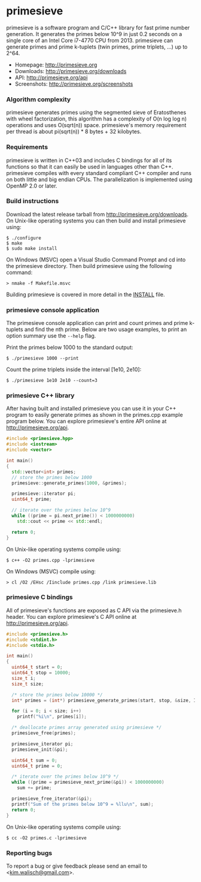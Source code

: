 primesieve
==========
primesieve is a software program and C/C++ library for fast prime
number generation. It generates the primes below 10^9 in just 0.2
seconds on a single core of an Intel Core i7-4770 CPU from 2013.
primesieve can generate primes and prime k-tuplets (twin primes, prime
triplets, ...) up to 2^64.

* Homepage: http://primesieve.org
* Downloads: http://primesieve.org/downloads
* API: http://primesieve.org/api
* Screenshots: http://primesieve.org/screenshots

### Algorithm complexity
primesieve generates primes using the segmented sieve of Eratosthenes
with wheel factorization, this algorithm has a complexity of
O(n log log n) operations and uses O(sqrt(n)) space. primesieve's
memory requirement per thread is about pi(sqrt(n)) * 8 bytes + 32
kilobytes.

### Requirements
primesieve is written in C++03 and includes C bindings for all of its
functions so that it can easily be used in languages other than C++.
primesieve compiles with every standard compliant C++ compiler and
runs on both little and big endian CPUs. The parallelization is
implemented using OpenMP 2.0 or later.

### Build instructions
Download the latest release tarball from
http://primesieve.org/downloads. On Unix-like operating systems you
can then build and install primesieve using:

```
$ ./configure
$ make
$ sudo make install
```

On Windows (MSVC) open a Visual Studio Command Prompt and cd into the
primesieve directory. Then build primesieve using the following
command:

```
> nmake -f Makefile.msvc
```

Building primesieve is covered in more detail in the
[INSTALL](INSTALL) file.

### primesieve console application
The primesieve console application can print and count primes and
prime k-tuplets and find the nth prime. Below are two usage examples,
to print an option summary use the ```--help``` flag.

Print the primes below 1000 to the standard output:
```
$ ./primesieve 1000 --print
```

Count the prime triplets inside the interval [1e10, 2e10]:
```
$ ./primesieve 1e10 2e10 --count=3
```

### primesieve C++ library
After having built and installed primesieve you can use it in your C++
program to easily generate primes as shown in the primes.cpp example
program below. You can explore primesieve's entire API online at
http://primesieve.org/api.

```C++
#include <primesieve.hpp>
#include <iostream>
#include <vector>

int main()
{
  std::vector<int> primes;
  // store the primes below 1000
  primesieve::generate_primes(1000, &primes);

  primesieve::iterator pi;
  uint64_t prime;

  // iterate over the primes below 10^9
  while ((prime = pi.next_prime()) < 1000000000)
    std::cout << prime << std::endl;

  return 0;
}
```

On Unix-like operating systems compile using:
```
$ c++ -O2 primes.cpp -lprimesieve
```

On Windows (MSVC) compile using:
```
> cl /O2 /EHsc /Iinclude primes.cpp /link primesieve.lib
```

### primesieve C bindings
All of primesieve's functions are exposed as C API via the
primesieve.h header. You can explore primesieve's C API online
at http://primesieve.org/api.

```C
#include <primesieve.h>
#include <stdint.h>
#include <stdio.h>

int main()
{
  uint64_t start = 0;
  uint64_t stop = 10000;
  size_t i;
  size_t size;

  /* store the primes below 10000 */
  int* primes = (int*) primesieve_generate_primes(start, stop, &size, INT_PRIMES);

  for (i = 0; i < size; i++)
    printf("%i\n", primes[i]);

  /* deallocate primes array generated using primesieve */
  primesieve_free(primes);

  primesieve_iterator pi;
  primesieve_init(&pi);

  uint64_t sum = 0;
  uint64_t prime = 0;

  /* iterate over the primes below 10^9 */
  while ((prime = primesieve_next_prime(&pi)) < 1000000000)
    sum += prime;

  primesieve_free_iterator(&pi);
  printf("Sum of the primes below 10^9 = %llu\n", sum);
  return 0;
}
```

On Unix-like operating systems compile using:
```
$ cc -O2 primes.c -lprimesieve
```

### Reporting bugs
To report a bug or give feedback please send an email to
<<kim.walisch@gmail.com>>.
